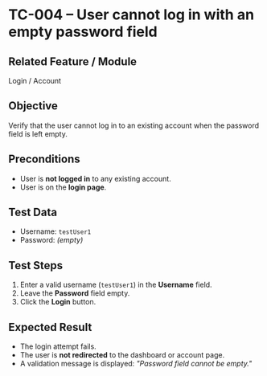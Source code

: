 # TC-004 – User cannot log in with an empty password field

## Related Feature / Module
Login / Account

## Objective
Verify that the user cannot log in to an existing account when the password field is left empty.

## Preconditions
- User is **not logged in** to any existing account.  
- User is on the **login page**.

## Test Data
- Username: `testUser1`  
- Password: *(empty)*

## Test Steps
1. Enter a valid username (`testUser1`) in the **Username** field.  
2. Leave the **Password** field empty.  
3. Click the **Login** button.

## Expected Result
- The login attempt fails.  
- The user is **not redirected** to the dashboard or account page.  
- A validation message is displayed: *"Password field cannot be empty."*